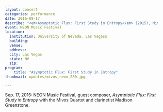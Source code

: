 ```yaml
---
layout: concert
categories: performance
date: 2016-09-17
describe: "<em>Asymptotic Flux: First Study in Entropy</em> (2015), Mivos Quartet + Madison Greenstone."
event: NEON Music Festival
location:
  institution: University of Nevada, Las Vegass
  building:
  venue:
  address:
  city: Las Vegas
  state: NV
  zip:
program:
    title: "Asymptotic Flux: First Study in Entropy"
thumbnail: updates/mivos_neon_280.jpg

---
```


Sep. 17, 2016: NEON Music Festival, guest composer, *Asymptotic Flux: First Study in Entropy* with the Mivos Quartet and clarinetist Madison Greenstone.

